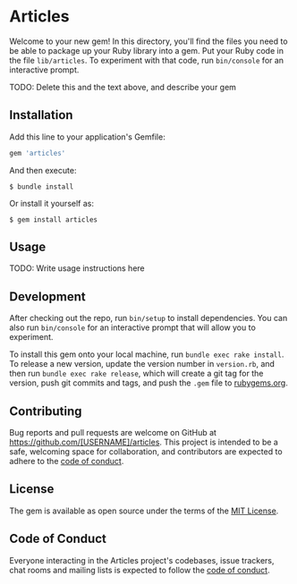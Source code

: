# Articles

Welcome to your new gem! In this directory, you'll find the files you need to be able to package up your Ruby library into a gem. Put your Ruby code in the file `lib/articles`. To experiment with that code, run `bin/console` for an interactive prompt.

TODO: Delete this and the text above, and describe your gem

## Installation

Add this line to your application's Gemfile:

```ruby
gem 'articles'
```

And then execute:

    $ bundle install

Or install it yourself as:

    $ gem install articles

## Usage

TODO: Write usage instructions here

## Development

After checking out the repo, run `bin/setup` to install dependencies. You can also run `bin/console` for an interactive prompt that will allow you to experiment.

To install this gem onto your local machine, run `bundle exec rake install`. To release a new version, update the version number in `version.rb`, and then run `bundle exec rake release`, which will create a git tag for the version, push git commits and tags, and push the `.gem` file to [rubygems.org](https://rubygems.org).

## Contributing

Bug reports and pull requests are welcome on GitHub at https://github.com/[USERNAME]/articles. This project is intended to be a safe, welcoming space for collaboration, and contributors are expected to adhere to the [code of conduct](https://github.com/[USERNAME]/articles/blob/master/CODE_OF_CONDUCT.md).


## License

The gem is available as open source under the terms of the [MIT License](https://opensource.org/licenses/MIT).

## Code of Conduct

Everyone interacting in the Articles project's codebases, issue trackers, chat rooms and mailing lists is expected to follow the [code of conduct](https://github.com/[USERNAME]/articles/blob/master/CODE_OF_CONDUCT.md).
